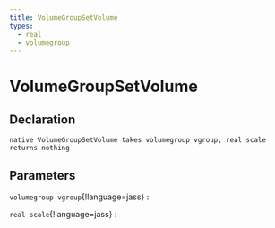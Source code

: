 ```yaml
---
title: VolumeGroupSetVolume
types:
  - real
  - volumegroup
---
```


# VolumeGroupSetVolume

## Declaration

```jass
native VolumeGroupSetVolume takes volumegroup vgroup, real scale returns nothing
```

## Parameters
`volumegroup vgroup`{!language=jass}
: 

`real scale`{!language=jass}
: 
